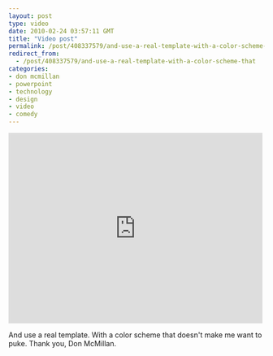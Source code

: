 ```yaml
---
layout: post
type: video
date: 2010-02-24 03:57:11 GMT
title: "Video post"
permalink: /post/408337579/and-use-a-real-template-with-a-color-scheme-that
redirect_from: 
  - /post/408337579/and-use-a-real-template-with-a-color-scheme-that
categories:
- don mcmillan
- powerpoint
- technology
- design
- video
- comedy
---
```

<iframe width="500" height="375"  id="youtube_iframe" src="https://www.youtube.com/embed/KbSPPFYxx3o?feature=oembed&amp;enablejsapi=1&amp;origin=https://safe.txmblr.com&amp;wmode=opaque" frameborder="0" allow="accelerometer; autoplay; clipboard-write; encrypted-media; gyroscope; picture-in-picture" allowfullscreen title="Life After Death by Powerpoint (Corporate Comedy Video)"></iframe>

And use a real template. With a color scheme that doesn't make me want to puke. Thank you, Don McMillan.